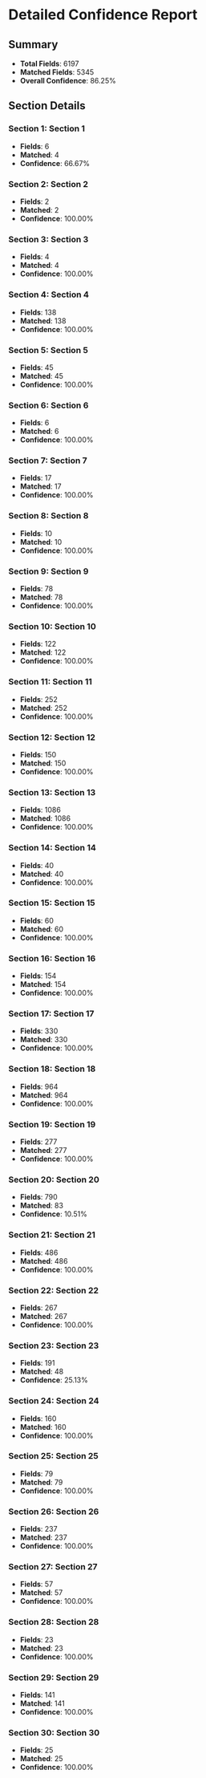 # Detailed Confidence Report

## Summary

- **Total Fields**: 6197
- **Matched Fields**: 5345
- **Overall Confidence**: 86.25%

## Section Details

### Section 1: Section 1

- **Fields**: 6
- **Matched**: 4
- **Confidence**: 66.67%

### Section 2: Section 2

- **Fields**: 2
- **Matched**: 2
- **Confidence**: 100.00%

### Section 3: Section 3

- **Fields**: 4
- **Matched**: 4
- **Confidence**: 100.00%

### Section 4: Section 4

- **Fields**: 138
- **Matched**: 138
- **Confidence**: 100.00%

### Section 5: Section 5

- **Fields**: 45
- **Matched**: 45
- **Confidence**: 100.00%

### Section 6: Section 6

- **Fields**: 6
- **Matched**: 6
- **Confidence**: 100.00%

### Section 7: Section 7

- **Fields**: 17
- **Matched**: 17
- **Confidence**: 100.00%

### Section 8: Section 8

- **Fields**: 10
- **Matched**: 10
- **Confidence**: 100.00%

### Section 9: Section 9

- **Fields**: 78
- **Matched**: 78
- **Confidence**: 100.00%

### Section 10: Section 10

- **Fields**: 122
- **Matched**: 122
- **Confidence**: 100.00%

### Section 11: Section 11

- **Fields**: 252
- **Matched**: 252
- **Confidence**: 100.00%

### Section 12: Section 12

- **Fields**: 150
- **Matched**: 150
- **Confidence**: 100.00%

### Section 13: Section 13

- **Fields**: 1086
- **Matched**: 1086
- **Confidence**: 100.00%

### Section 14: Section 14

- **Fields**: 40
- **Matched**: 40
- **Confidence**: 100.00%

### Section 15: Section 15

- **Fields**: 60
- **Matched**: 60
- **Confidence**: 100.00%

### Section 16: Section 16

- **Fields**: 154
- **Matched**: 154
- **Confidence**: 100.00%

### Section 17: Section 17

- **Fields**: 330
- **Matched**: 330
- **Confidence**: 100.00%

### Section 18: Section 18

- **Fields**: 964
- **Matched**: 964
- **Confidence**: 100.00%

### Section 19: Section 19

- **Fields**: 277
- **Matched**: 277
- **Confidence**: 100.00%

### Section 20: Section 20

- **Fields**: 790
- **Matched**: 83
- **Confidence**: 10.51%

### Section 21: Section 21

- **Fields**: 486
- **Matched**: 486
- **Confidence**: 100.00%

### Section 22: Section 22

- **Fields**: 267
- **Matched**: 267
- **Confidence**: 100.00%

### Section 23: Section 23

- **Fields**: 191
- **Matched**: 48
- **Confidence**: 25.13%

### Section 24: Section 24

- **Fields**: 160
- **Matched**: 160
- **Confidence**: 100.00%

### Section 25: Section 25

- **Fields**: 79
- **Matched**: 79
- **Confidence**: 100.00%

### Section 26: Section 26

- **Fields**: 237
- **Matched**: 237
- **Confidence**: 100.00%

### Section 27: Section 27

- **Fields**: 57
- **Matched**: 57
- **Confidence**: 100.00%

### Section 28: Section 28

- **Fields**: 23
- **Matched**: 23
- **Confidence**: 100.00%

### Section 29: Section 29

- **Fields**: 141
- **Matched**: 141
- **Confidence**: 100.00%

### Section 30: Section 30

- **Fields**: 25
- **Matched**: 25
- **Confidence**: 100.00%

